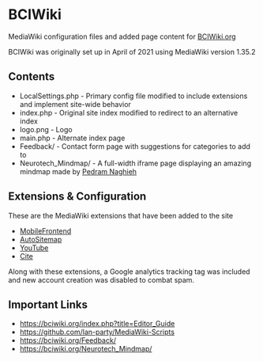 # BCIWiki
MediaWiki configuration files and added page content for [BCIWiki.org](https://BCIWiki.org)

BCIWiki was originally set up in April of 2021 using MediaWiki version 1.35.2

## Contents
- LocalSettings.php - Primary config file modified to include extensions and implement site-wide behavior
- index.php - Original site index modified to redirect to an alternative index
- logo.png - Logo
- main.php - Alternate index page
- Feedback/ - Contact form page with suggestions for categories to add to
- Neurotech_Mindmap/ - A full-width iframe page displaying an amazing mindmap made by [Pedram Naghieh](https://github.com/PedRaMNG)

## Extensions & Configuration
These are the MediaWiki extensions that have been added to the site
- [MobileFrontend](https://www.mediawiki.org/wiki/Extension:MobileFrontend)
- [AutoSitemap](https://www.mediawiki.org/wiki/Extension:AutoSitemap)
- [YouTube](https://www.mediawiki.org/wiki/Extension:YouTube)
- [Cite](https://www.mediawiki.org/wiki/Extension:Cite)

Along with these extensions, a Google analytics tracking tag was included and new account creation was disabled to combat spam.

## Important Links
- https://bciwiki.org/index.php?title=Editor_Guide
- https://github.com/lan-party/MediaWiki-Scripts
- https://bciwiki.org/Feedback/
- https://bciwiki.org/Neurotech_Mindmap/
